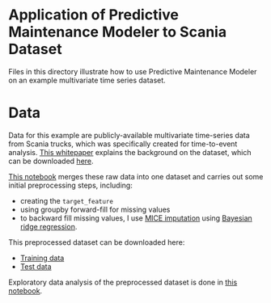 # Application of Predictive Maintenance Modeler to Scania Dataset

Files in this directory illustrate how to use Predictive Maintenance Modeler on an example multivariate time series dataset.

# Data
Data for this example are publicly-available multivariate time-series data from Scania trucks, which was specifically created for time-to-event analysis. [This whitepaper](https://arxiv.org/pdf/2401.15199) explains the background on the dataset, which can be downloaded [here](https://stockholmuniversity.app.box.com/s/anmg5k93pux5p6decqzzwokp9vuzmdkh).

[This notebook](data_merging.ipynb) merges these raw data into one dataset and carries out some initial preprocessing steps, including:
- creating the `target_feature`
- using groupby forward-fill for missing values
- to backward fill missing values, I use [MICE imputation](https://medium.com/@kunalshrm175/multivariate-imputation-by-chained-equations-mice-2d3efb063434) using [Bayesian ridge regression](https://scikit-learn.org/stable/modules/generated/sklearn.linear_model.BayesianRidge.html).

This preprocessed dataset can be downloaded here:

- [Training data](https://drive.google.com/file/d/1LT_95MKmR57WAtpoC9VDZrmH_1kL6A1a/view?usp=sharing)
- [Test data](https://drive.google.com/file/d/1IchHJmjbKQDkpLVGWfpx-PIoHr3NhUGu/view?usp=sharing)

Exploratory data analysis of the preprocessed dataset is done in [this notebook](exploratory_data_analysis.ipynb).